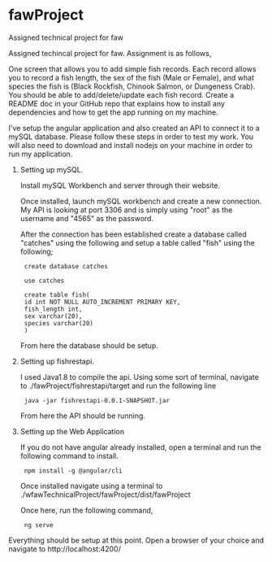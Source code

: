 # fawProject
 Assigned technical project for faw


Assigned techincal project for faw. Assignment is as follows,

One screen that allows you to add simple fish records.
Each record allows you to record a fish length, the sex of the fish (Male or Female), and what species the fish is (Black Rockfish, Chinook Salmon, or Dungeness Crab).
You should be able to add/delete/update each fish record.
Create a README doc in your GitHub repo that explains how to install any dependencies and how to get the app running on my machine.

I've setup the angular application and also created an API to connect it to a mySQL database. Please follow these steps in order to test my work. You will also need to download and install nodejs on your machine in order to run my application.

1. Setting up mySQL.

	Install mySQL Workbench and server through their website.
	
	Once installed, launch mySQL workbench and create a new connection. My API is looking at port 3306 and is simply using "root" as the username and "4565" as the password.
	
	After the connection has been established create a database called "catches" using the following and setup a table called "fish" using the following;
	
		create database catches

		use catches

		create table fish(
		id int NOT NULL AUTO_INCREMENT PRIMARY KEY,
		fish_length int,
		sex varchar(20),
		species varchar(20)
		) 
		
	From here the database should be setup.
	
2. Setting up fishrestapi.

	I used Java1.8 to compile the api.
	Using some sort of terminal, navigate to ./fawProject/fishrestapi/target and run the following line
	
		java -jar fishrestapi-0.0.1-SNAPSHOT.jar
		
	From here the API should be running.
	
3. Setting up the Web Application

	If you do not have angular already installed, open a terminal and run the following command to install.
	
		npm install -g @angular/cli
		
	Once installed navigate using a terminal to ./wfawTechnicalProject/fawProject/dist/fawProject
	
	Once here, run the following command,
	
		ng serve
		
Everything should be setup at this point. Open a browser of your choice and navigate to http://localhost:4200/
